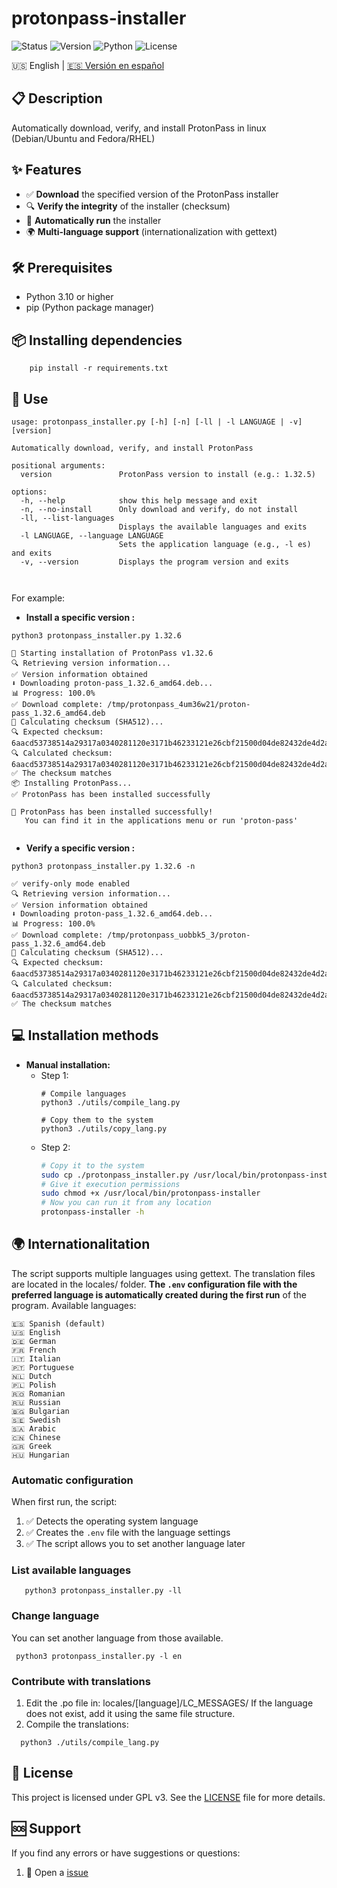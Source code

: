 # protonpass-installer

![Status](https://img.shields.io/badge/Status-Stable-yellow?style=for-the-badge)
![Version](https://img.shields.io/badge/Version-2.0.0-blue?style=for-the-badge)
![Python](https://img.shields.io/badge/Python-3.10%2B-blue?style=for-the-badge&logo=python)
![License](https://img.shields.io/badge/Licence-GPL_v3-blue.svg?style=for-the-badge)

🇺🇸 English | [🇪🇸 Versión en español](README.md)

## 📋 Description

Automatically download, verify, and install ProtonPass in linux (Debian/Ubuntu and Fedora/RHEL)

## ✨ Features

- ✅ **Download** the specified version of the ProtonPass installer
- 🔍 **Verify the integrity** of the installer (checksum)
- 🚀 **Automatically run** the installer
- 🌍 **Multi-language support** (internationalization with gettext)

## 🛠️ Prerequisites

- Python 3.10 or higher
- pip (Python package manager)

## 📦 Installing dependencies

```
    pip install -r requirements.txt
```

## 🚀 Use
```
usage: protonpass_installer.py [-h] [-n] [-ll | -l LANGUAGE | -v] [version]

Automatically download, verify, and install ProtonPass

positional arguments:
  version               ProtonPass version to install (e.g.: 1.32.5)

options:
  -h, --help            show this help message and exit
  -n, --no-install      Only download and verify, do not install 
  -ll, --list-languages
                        Displays the available languages and exits
  -l LANGUAGE, --language LANGUAGE
                        Sets the application language (e.g., -l es) and exits
  -v, --version         Displays the program version and exits



```
For example: 
* **Install a specific version :**
```
python3 protonpass_installer.py 1.32.6

🚀 Starting installation of ProtonPass v1.32.6
🔍 Retrieving version information...
✅ Version information obtained
⬇️ Downloading proton-pass_1.32.6_amd64.deb...
📊 Progress: 100.0%
✅ Download complete: /tmp/protonpass_4um36w21/proton-pass_1.32.6_amd64.deb
🔐 Calculating checksum (SHA512)...
🔍 Expected checksum:   6aacd53738514a29317a0340281120e3171b46233121e26cbf21500d04de82432de4d2ab41522a8fa61df2fa04a860b40ffa3ddc6dba079c53c2ce1b3771c69d
🔍 Calculated checksum: 6aacd53738514a29317a0340281120e3171b46233121e26cbf21500d04de82432de4d2ab41522a8fa61df2fa04a860b40ffa3ddc6dba079c53c2ce1b3771c69d
✅ The checksum matches
📦 Installing ProtonPass...
✅ ProtonPass has been installed successfully

🎉 ProtonPass has been installed successfully!
   You can find it in the applications menu or run 'proton-pass'


```
* **Verify a specific version :**
```
python3 protonpass_installer.py 1.32.6 -n

✅ verify-only mode enabled
🔍 Retrieving version information...
✅ Version information obtained
⬇️ Downloading proton-pass_1.32.6_amd64.deb...
📊 Progress: 100.0%
✅ Download complete: /tmp/protonpass_uobbk5_3/proton-pass_1.32.6_amd64.deb
🔐 Calculating checksum (SHA512)...
🔍 Expected checksum:   6aacd53738514a29317a0340281120e3171b46233121e26cbf21500d04de82432de4d2ab41522a8fa61df2fa04a860b40ffa3ddc6dba079c53c2ce1b3771c69d
🔍 Calculated checksum: 6aacd53738514a29317a0340281120e3171b46233121e26cbf21500d04de82432de4d2ab41522a8fa61df2fa04a860b40ffa3ddc6dba079c53c2ce1b3771c69d
✅ The checksum matches
```

## 💻 Installation methods
* **Manual installation:**
   - Step 1:
        ```
        # Compile languages
        python3 ./utils/compile_lang.py
        
        # Copy them to the system
        python3 ./utils/copy_lang.py
        ```
   - Step 2:
        ```bash
        # Copy it to the system
        sudo cp ./protonpass_installer.py /usr/local/bin/protonpass-installer
        # Give it execution permissions
        sudo chmod +x /usr/local/bin/protonpass-installer
        # Now you can run it from any location
        protonpass-installer -h
        ```


## 🌍 Internationalitation

The script supports multiple languages using gettext. The translation files are located in the locales/ folder.
**The `.env` configuration file with the preferred language is automatically created during the first run** of the program.
Available languages:

    🇪🇸 Spanish (default)
    🇺🇸 English        
    🇩🇪 German
    🇫🇷 French
    🇮🇹 Italian
    🇵🇹 Portuguese
    🇳🇱 Dutch
    🇵🇱 Polish
    🇷🇴 Romanian
    🇷🇺 Russian
    🇧🇬 Bulgarian
    🇸🇪 Swedish
    🇸🇦 Arabic
    🇨🇳 Chinese
    🇬🇷 Greek
    🇭🇺 Hungarian
    

### Automatic configuration
When first run, the script:
1. ✅ Detects the operating system language
2. ✅ Creates the `.env` file with the language settings
3. ✅ The script allows you to set another language later

### List available languages
```
   python3 protonpass_installer.py -ll
   ```
### Change language
 You can set another language from those available.
  ```
   python3 protonpass_installer.py -l en
   ```
### Contribute with translations
1. Edit the .po file in: locales/[language]/LC_MESSAGES/
   If the language does not exist, add it using the same file structure.
2. Compile the translations:
 ```
   python3 ./utils/compile_lang.py 
   ```
## 📄 License

This project is licensed under GPL v3. See the [LICENSE](LICENSE) file for more details.

## 🆘 Support

If you find any errors or have suggestions or questions:
   
1. 📧 Open a [issue](https://github.com/medinaccesar/protonpass-installer/issues)


